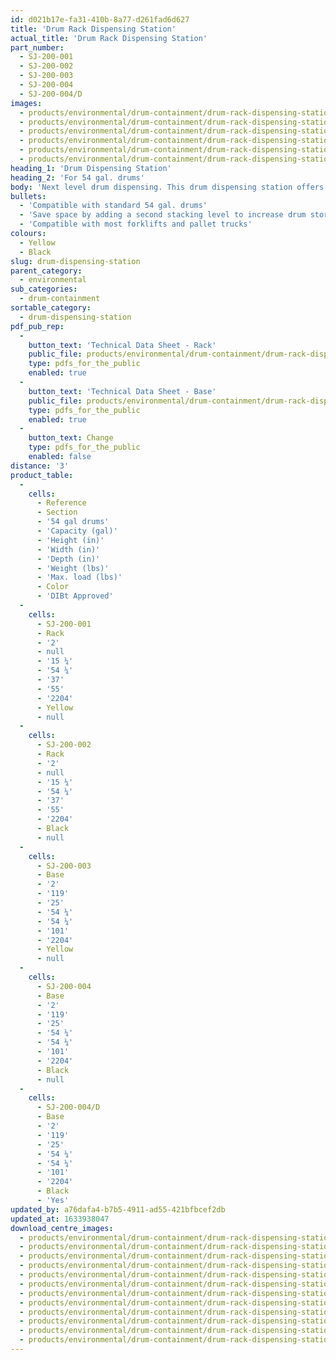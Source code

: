 ```yaml
---
id: d021b17e-fa31-410b-8a77-d261fad6d627
title: 'Drum Rack Dispensing Station'
actual_title: 'Drum Rack Dispensing Station'
part_number:
  - SJ-200-001
  - SJ-200-002
  - SJ-200-003
  - SJ-200-004
  - SJ-200-004/D
images:
  - products/environmental/drum-containment/drum-rack-dispensing-station/images-lr/Product_Image_776x776_(518x518_focus_area)-SJ-200-002.SJ-200-003_01.jpg
  - products/environmental/drum-containment/drum-rack-dispensing-station/images-lr/Product_Image_776x776_(518x518_focus_area)-SJ-200-003_02.jpg
  - products/environmental/drum-containment/drum-rack-dispensing-station/images-lr/Product_Image_776x776_(518x518_focus_area)-SJ-200-003_03.jpg
  - products/environmental/drum-containment/drum-rack-dispensing-station/images-lr/Product_Image_776x776_(518x518_focus_area)-SJ-200-001.SJ-200-004_01.jpg
  - products/environmental/drum-containment/drum-rack-dispensing-station/images-lr/Product_Image_776x776_(518x518_focus_area)-SJ-200-001_01.jpg
  - products/environmental/drum-containment/drum-rack-dispensing-station/images-lr/Product_Image_776x776_(518x518_focus_area)-SJ-200-004_02.jpg
heading_1: 'Drum Dispensing Station'
heading_2: 'For 54 gal. drums'
body: 'Next level drum dispensing. This drum dispensing station offers both flexibility and protection from spills when dispensing liquids or hazardous chemicals. Available with additional stacking level.'
bullets:
  - 'Compatible with standard 54 gal. drums'
  - 'Save space by adding a second stacking level to increase drum storage and dispensing capacity'
  - 'Compatible with most forklifts and pallet trucks'
colours:
  - Yellow
  - Black
slug: drum-dispensing-station
parent_category:
  - environmental
sub_categories:
  - drum-containment
sortable_category:
  - drum-dispensing-station
pdf_pub_rep:
  -
    button_text: 'Technical Data Sheet - Rack'
    public_file: products/environmental/drum-containment/drum-rack-dispensing-station/pdf-lr/EV-Drum-Rack-TD_US.pdf
    type: pdfs_for_the_public
    enabled: true
  -
    button_text: 'Technical Data Sheet - Base'
    public_file: products/environmental/drum-containment/drum-rack-dispensing-station/pdf-lr/EV-Drum-Rack-Base-TD_US.pdf
    type: pdfs_for_the_public
    enabled: true
  -
    button_text: Change
    type: pdfs_for_the_public
    enabled: false
distance: '3'
product_table:
  -
    cells:
      - Reference
      - Section
      - '54 gal drums'
      - 'Capacity (gal)'
      - 'Height (in)'
      - 'Width (in)'
      - 'Depth (in)'
      - 'Weight (lbs)'
      - 'Max. load (lbs)'
      - Color
      - 'DIBt Approved'
  -
    cells:
      - SJ-200-001
      - Rack
      - '2'
      - null
      - '15 ¼'
      - '54 ¼'
      - '37'
      - '55'
      - '2204'
      - Yellow
      - null
  -
    cells:
      - SJ-200-002
      - Rack
      - '2'
      - null
      - '15 ¼'
      - '54 ¼'
      - '37'
      - '55'
      - '2204'
      - Black
      - null
  -
    cells:
      - SJ-200-003
      - Base
      - '2'
      - '119'
      - '25'
      - '54 ¼'
      - '54 ¼'
      - '101'
      - '2204'
      - Yellow
      - null
  -
    cells:
      - SJ-200-004
      - Base
      - '2'
      - '119'
      - '25'
      - '54 ¼'
      - '54 ¼'
      - '101'
      - '2204'
      - Black
      - null
  -
    cells:
      - SJ-200-004/D
      - Base
      - '2'
      - '119'
      - '25'
      - '54 ¼'
      - '54 ¼'
      - '101'
      - '2204'
      - Black
      - 'Yes'
updated_by: a76dafa4-b7b5-4911-ad55-421bfbcef2db
updated_at: 1633938047
download_centre_images:
  - products/environmental/drum-containment/drum-rack-dispensing-station/images-hr/SJ-200-001.SJ-200-004.jpg
  - products/environmental/drum-containment/drum-rack-dispensing-station/images-hr/SJ-200-001_01.jpg
  - products/environmental/drum-containment/drum-rack-dispensing-station/images-hr/SJ-200-001_02.jpg
  - products/environmental/drum-containment/drum-rack-dispensing-station/images-hr/SJ-200-002.SJ-200-003.jpg
  - products/environmental/drum-containment/drum-rack-dispensing-station/images-hr/SJ-200-003_01.jpg
  - products/environmental/drum-containment/drum-rack-dispensing-station/images-hr/SJ-200-003_02.jpg
  - products/environmental/drum-containment/drum-rack-dispensing-station/images-hr/SJ-200-003_03.jpg
  - products/environmental/drum-containment/drum-rack-dispensing-station/images-hr/SJ-200-003_04.jpg
  - products/environmental/drum-containment/drum-rack-dispensing-station/images-hr/SJ-200-004_01.jpg
  - products/environmental/drum-containment/drum-rack-dispensing-station/images-hr/SJ-200-004_02.jpg
  - products/environmental/drum-containment/drum-rack-dispensing-station/images-hr/SJ-200-004_03.jpg
  - products/environmental/drum-containment/drum-rack-dispensing-station/images-hr/SJ-200-004_04.jpg
---
```

